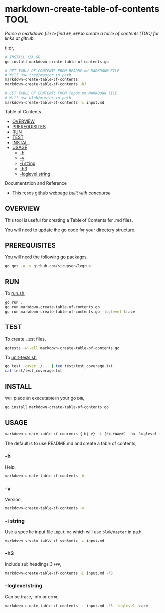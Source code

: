 # markdown-create-table-of-contents TOOL

_Parse a markdown file to find `##`, `###` to create a table of contents (TOC)
for links at github._

tl;dr,

```bash
# INSTALL VIA GO
go install markdown-create-table-of-contents.go

# GET TABLE OF CONTENTS FROM README.md MARKDOWN FILE
# Will use tree/master in path
markdown-create-table-of-contents
markdown-create-table-of-contents -h3

# GET TABLE OF CONTENTS FROM input.md MARKDOWN FILE
# Will use blob/master in path
markdown-create-table-of-contents -i input.md
```

Table of Contents

* [OVERVIEW](https://github.com/JeffDeCola/my-go-tools/tree/master/markdown-tools/markdown-create-table-of-contents#overview)
* [PREREQUISITES](https://github.com/JeffDeCola/my-go-tools/tree/master/markdown-tools/markdown-create-table-of-contents#prerequisites)
* [RUN](https://github.com/JeffDeCola/my-go-tools/tree/master/markdown-tools/markdown-create-table-of-contents#run)
* [TEST](https://github.com/JeffDeCola/my-go-tools/tree/master/markdown-tools/markdown-create-table-of-contents#test)
* [INSTALL](https://github.com/JeffDeCola/my-go-tools/tree/master/markdown-tools/markdown-create-table-of-contents#install)
* [USAGE](https://github.com/JeffDeCola/my-go-tools/tree/master/markdown-tools/markdown-create-table-of-contents#usage)
  * [-h](https://github.com/JeffDeCola/my-go-tools/tree/master/markdown-tools/markdown-create-table-of-contents#-h)
  * [-v](https://github.com/JeffDeCola/my-go-tools/tree/master/markdown-tools/markdown-create-table-of-contents#-v)
  * [-i string](https://github.com/JeffDeCola/my-go-tools/tree/master/markdown-tools/markdown-create-table-of-contents#-i-string)
  * [-h3](https://github.com/JeffDeCola/my-go-tools/tree/master/markdown-tools/markdown-create-table-of-contents#-h3)
  * [-loglevel string](https://github.com/JeffDeCola/my-go-tools/tree/master/markdown-tools/markdown-create-table-of-contents#-loglevel-string)

Documentation and Reference

* This repos
  [github webpage](https://jeffdecola.github.io/my-go-tools/)
  _built with
  [concourse](https://github.com/JeffDeCola/my-go-tools/blob/master/ci-README.md)_

## OVERVIEW

This tool is useful for creating a Table of Contents for .md files.

You will need to update the go code for your directory structure.

## PREREQUISITES

You will need the following go packages,

```bash
go get -u -v github.com/sirupsen/logrus
```

## RUN

To
[run.sh](https://github.com/JeffDeCola/my-go-tools/blob/master/markdown-tools/markdown-create-table-of-contents/run.sh),

```bash
go run .
go run markdown-create-table-of-contents.go
go run markdown-create-table-of-contents.go -loglevel trace
```

## TEST

To create _test files,

```bash
gotests -w -all markdown-create-table-of-contents.go
```

To
[unit-tests.sh](https://github.com/JeffDeCola/my-go-tools/blob/master/markdown-tools/markdown-create-table-of-contents/test/unit-tests.sh),

```bash
go test -cover ./... | tee test/test_coverage.txt
cat test/test_coverage.txt
```

## INSTALL

Will place an executable in your go bin,

```bash
go install markdown-create-table-of-contents.go
```

## USAGE

```txt
markdown-create-table-of-contents {-h|-v} -i [FILENAME] -h3 -loglevel [level]
```

The default is to use README.md and create a table of contents,

### -h

Help,

```bash
markdown-create-table-of-contents -h
```

### -v

Version,

```bash
markdown-create-table-of-contents -v
```

### -i string

Use a specific input file `input.md` which will use `blob/master` in path,

```bash
markdown-create-table-of-contents -i input.md
```

### -h3

Include sub headings 3 `###`,

```bash
markdown-create-table-of-contents -i input.md -h3
```

### -loglevel string

Can be trace, info or error,

```bash
markdown-create-table-of-contents -i input.md -h3 -loglevel trace
```
